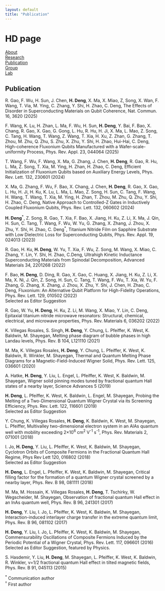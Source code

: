 ```yaml
---
layout: default
title: "Publication"
---
```


# HD page

[About](\index)  
[Research](\research)  
[Publication](\publication)  
[Group](\group)  
[Lab](\lab)

## Publication

R. Gao, F. Wu, H. Sun, J. Chen, **H. Deng**, X. Ma, X. Miao, Z, Song, X. Wan, F. Wang, T. Via, M. Ying, C. Zhang, Y. Shi, H. Zhao, C. Deng, The Effects of Disorder in Superconducting Materials on Qubit Coherence, Nat. Commun. 16, 3620 (2025)

F. Wang, K. Lu, H. Zhan, L. Ma, F. Wu, H. Sun, **H. Deng**, Y. Bai, F. Bao, X. Chang, R. Gao, X. Gao, G. Gong, L. Hu, R. Hu, H. Ji, X. Ma, L. Mao, Z. Song, C. Tang, H. Wang, T. Wang, Z. Wang, T. Xia, H. Xu, Z. Zhan, G. Zhang, T. Zhou, M. Zhu, Q. Zhu, S. Zhu, X. Zhu, Y. Shi, H. Zhao, Hui-Hai, C. Deng, High-coherence Fluxonium Qubits Manufactured with a Wafer-scale-uniformity Process, Phys. Rev. Appl. 23, 044064 (2025)

T. Wang, F. Wu, F. Wang, X. Ma, G. Zhang, J. Chen, **H. Deng**, R. Gao, R. Hu, L. Ma, Z. Song, T. Xia, M. Ying, H. Zhan, H. Zhao, C. Deng, Efficient Initialization of Fluxonium Qubits based on Auxiliary Energy Levels, Phys. Rev. Lett. 132, 230601 (2024)

X. Ma, G. Zhang, F. Wu, F. Bao, X. Chang, J. Chen, **H. Deng**, R. Gao, X. Gao, L. Hu, H. Ji, H. Ku, K. Lu, L. Ma, L. Mao, Z. Song, H. Sun, C. Tang, F. Wang, H. Wang, T. Wang, T. Xia, M. Ying, H. Zhan, T. Zhou, M. Zhu, Q. Zhu, Y. Shi, H. Zhao, C. Deng, Native Approach to Controlled-Z Gates in Inductively Coupled Fluxonium Qubits, Phys. Rev. Lett. 132, 060602 (2024)

**H. Deng**<sup>\*</sup>, Z. Song, R. Gao, T. Xia, F. Bao, X. Jiang, H. Ku, Z. Li, X. Ma, J. Qin, H. Sun, C. Tang, T. Wang, F. Wu, W. Yu, G. Zhang, X. Zhang, J. Zhou, X. Zhu, Y. Shi, H. Zhao, C. Deng<sup>\*</sup>, Titanium Nitride Film on Sapphire Substrate with Low Dielectric Loss for Superconducting Qubits, Phys. Rev. Appl. 19, 024013 (2023)

R. Gao, H. Ku, **H. Deng**, W. Yu, T. Xia, F. Wu, Z. Song, M. Wang, X. Miao, C. Zhang, Y. Lin, Y. Shi, H. Zhao, C.Deng, Ultrahigh Kinetic Inductance Superconducting Materials from Spinodal Decomposition, Advanced Materials 34, 2201268 (2022)

F. Bao, **H. Deng**, D. Ding, R. Gao, X. Gao, C. Huang, X. Jiang, H. Ku, Z. Li, X. Ma, X. Ni, J. Qin, Z. Song, H. Sun, C. Tang, T. Wang, F. Wu, T. Xia, W. Yu, F. Zhang, G. Zhang, X. Zhang, J. Zhou, X. Zhu, Y. Shi, J. Chen, H. Zhao, C. Deng, Fluxonium: An Alternative Qubit Platform for High-Fidelity Operations, Phys. Rev. Lett. 129, 010502 (2022)  
Selected as Editor Suggestion

R. Gao, W. Yu, **H. Deng**, H. Ku, Z. Li, M. Wang, X. Miao, Y. Lin, C. Deng, Epitaxial titanium nitride microwave resonators: Structural, chemical, electrical, and microwave properties, Phys. Rev. Materials 6, 036202 (2022)

K. Villegas Rosales, S. Singh, **H. Deng**, Y. Chung, L. Pfeiffer, K. West, K. Baldwin, M. Shayegan, Melting phase diagram of bubble phases in high Landau levels, Phys. Rev. B 104, L121110 (2021)

M. Ma, K. Villegas Rosales, **H. Deng**, Y. Chung, L. Pfeiffer, K. West, K. Baldwin, R. Winkler, M. Shayegan, Thermal and Quantum Melting Phase Diagrams for a Magnetic-Field-Induced Wigner Solid, Phys. Rev. Lett. 125, 036601 (2020)

A. Hatke, **H. Deng**, Y. Liu, L. Engel, L. Pfeiffer, K. West, K. Baldwin, M. Shayegan, Wigner solid pinning modes tuned by fractional quantum Hall states of a nearby layer, Science Advances 5 (2019)

**H. Deng**, L. Pfeiffer, K. West, K. Baldwin, L. Engel, M. Shayegan, Probing the Melting of a Two-Dimensional Quantum Wigner Crystal via its Screening Efficiency, Phys. Rev. Lett. 122, 116601 (2019)  
Selected as Editor Suggestion

Y. Chung, K. Villegas Rosales, **H. Deng**, K. Baldwin, K. West, M. Shayegan, L. Pfeiffer, Multivalley two-dimensional electron system in an AlAs quantum well with mobility exceeding 2×10<sup>6</sup> cm<sup>2</sup> V<sup>-1</sup> s<sup>-1</sup>, Phys. Rev. Materials 2, 071001 (2018)

I. Jo, **H. Deng**, Y. Liu, L. Pfeiffer, K. West, K. Baldwin, M. Shayegan, Cyclotron Orbits of Composite Fermions in the Fractional Quantum Hall Regime, Phys Rev Lett 120, 016802 (2018)  
Selected as Editor Suggestion

**H. Deng**, L. Engel, L. Pfeiffer, K. West, K. Baldwin, M. Shayegan, Critical filling factor for the formation of a quantum Wigner crystal screened by a nearby layer, Phys. Rev. B 98, 081111 (2018)

M. Ma, M. Hossain, K. Villegas Rosales, **H. Deng**, T. Tschirky, W. Wegscheider, M. Shayegan, Observation of fractional quantum Hall effect in an InAs quantum well, Phys. Rev. B 96, 241301 (2017)

**H. Deng**, Y. Liu, I. Jo, L. Pfeiffer, K. West, K. Baldwin, M. Shayegan, Interaction-induced interlayer charge transfer in the extreme quantum limit, Phys. Rev. B 96, 081102 (2017)

**H. Deng**, Y. Liu, I. Jo, L. Pfeiffer, K. West, K. Baldwin, M. Shayegan, Commensurability Oscillations of Composite Fermions Induced by the Periodic Potential of a Wigner Crystal, Phys. Rev. Lett. 117, 096601 (2016)  
Selected as Editor Suggestion, featured by Physics.

S. Hasdemir, Y. Liu, **H. Deng**, M. Shayegan, L. Pfeiffer, K. West, K. Baldwin, R. Winkler, ν=1/2 fractional quantum Hall effect in tilted magnetic fields, Phys. Rev. B 91, 045113 (2015)

<sup>\*</sup> Communication author  
<sup>†</sup> First author

